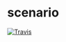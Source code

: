 # scenario
[![Travis](https://img.shields.io/travis/diniska/scenario.svg)](https://travis-ci.org/diniska/scenario)